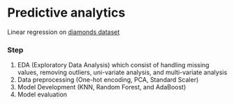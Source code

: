 # Predictive analytics

Linear regression on [diamonds dataset](https://raw.githubusercontent.com/tidyverse/ggplot2/master/data-raw/diamonds.csv)

### Step

1. EDA (Exploratory Data Analysis) which consist of handling missing values, removing outliers, uni-variate analysis, and multi-variate analysis
2. Data preprocessing (One-hot encoding, PCA, Standard Scaler)
3. Model Development (KNN, Random Forest, and AdaBoost)
4. Model evaluation
